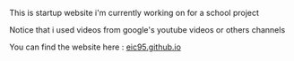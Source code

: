 This is startup website i'm currently working on for a school project  
  
Notice that i used videos from google's youtube videos or others channels  
  
You can find the website here : [eic95.github.io](eic95.github.io) 